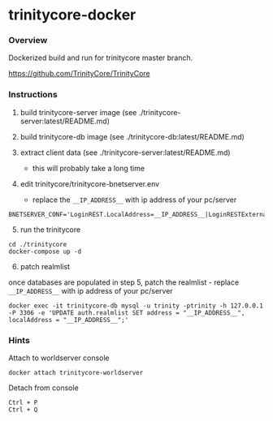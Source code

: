 # trinitycore-docker

### Overview

Dockerized build and run for trinitycore master branch.

https://github.com/TrinityCore/TrinityCore

### Instructions

1. build trinitycore-server image (see ./trinitycore-server:latest/README.md)

2. build trinitycore-db image (see ./trinitycore-db:latest/README.md)

3. extract client data (see ./trinitycore-server:latest/README.md)
   - this will probably take a long time

4. edit trinitycore/trinitycore-bnetserver.env
   - replace the `__IP_ADDRESS__` with ip address of your pc/server

```
BNETSERVER_CONF='LoginREST.LocalAddress=__IP_ADDRESS__|LoginRESTExternalAddress=__IP_ADDRESS__'
```

5. run the trinitycore

```
cd ./trinitycore
docker-compose up -d
```

6. patch realmlist

once databases are populated in step 5, patch the realmlist - replace `__IP_ADDRESS__` with ip address of your pc/server

```
docker exec -it trinitycore-db mysql -u trinity -ptrinity -h 127.0.0.1 -P 3306 -e 'UPDATE auth.realmlist SET address = "__IP_ADDRESS__", localAddress = "__IP_ADDRESS__";'
```

### Hints

Attach to worldserver console

```
docker attach trinitycore-worldserver
```


Detach from console

```
Ctrl + P
Ctrl + Q
```
